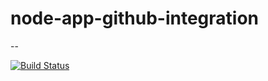 # node-app-github-integration
--

[![Build Status](https://travis-ci.org/Sultanidze/node-app-github-integration.svg?branch=master)](https://travis-ci.org/Sultanidze/node-app-github-integration)
